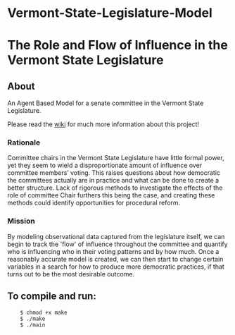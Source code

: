 Vermont-State-Legislature-Model
===============================
# The Role and Flow of Influence in the Vermont State Legislature

## About

An Agent Based Model for a senate committee in the Vermont State Legislature.

Please read the [wiki](https://github.com/vpascow/Vermont-State-Legislature-Model/wiki) for much more information about this project!

### Rationale

Committee chairs in the Vermont State Legislature have little formal power, yet they seem to wield a
disproportionate amount of influence over committee members’ voting. This raises questions about
how democratic the committees actually are in practice and what can be done to create a better
structure. Lack of rigorous methods to investigate the effects of the role of committee Chair furthers
this being the case, and creating these methods could identify opportunities for procedural reform.

### Mission

By modeling observational data captured from the legislature itself, we can begin to track the 'flow'
of influence throughout the committee and quantify who is influencing who in their voting patterns
and by how much. Once a reasonably accurate model is created, we can then start to change certain
variables in a search for how to produce more democratic practices, if that turns out to be the most
desirable outcome.

## To compile and run:

```
	$ chmod +x make
	$ ./make
	$ ./main
```
